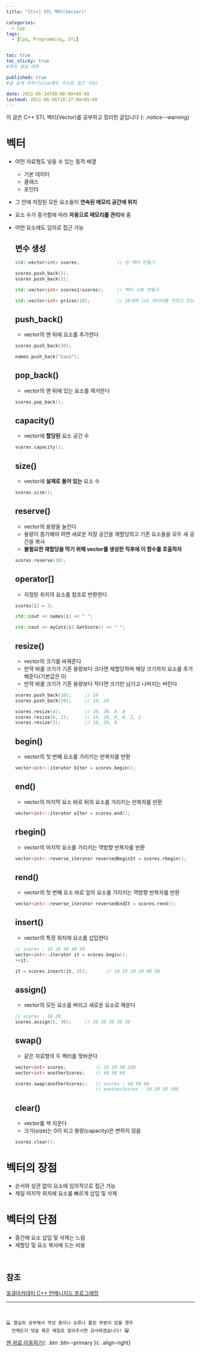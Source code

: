 ```yaml
---
title: "[C++] STL 벡터(Vector)" 

categories:
  - Cpp
tags:
  - [Cpp, Programming, STL]


toc: true
toc_sticky: true
#목차 생성 여부

published: true
#글 공개 여부(false해도 주소로 접근 가능)

date: 2022-05-24T00:00:00+09:00
lastmod: 2022-06-06T10:27:00+09:00
---
```


이 글은 C++ STL 벡터(Vector)를 공부하고 정리한 글입니다
{: .notice--warning}

# 벡터
- 어떤 자료형도 넣을 수 있는 동적 배열
  - 기본 데이터
  - 클래스
  - 포인터
- 그 안에 저장된 모든 요소들이 **연속된 메모리 공간에 위치**
- 요소 수가 증가함에 따라 **자동으로 메모리를 관리**해 줌
- 어떤 요소에도 임의로 접근 가능

  ## 변수 생성
  ```cpp
  std::vector<int> scores;              // 빈 벡터 만들기
  
  scores.push_back(1);
  scores.push_back(2);

  std::vector<int> scores1(scores);     // 벡터 사본 만들기

  std::vector<int> prices(10);          // 10개의 int 데이터를 가지고 있는 벡터를 만든다(모든 요소의 값은 0)
  ```

  ## push_back()
  - vector의 맨 뒤에 요소를 추가한다
  
  ```cpp
  scores.push_back(30);

  names.push_back("Coco");
  ```
  
  ## pop_back()
  - vector의 맨 뒤에 있는 요소를 제거한다
  
  ```cpp
  scores.pop_back();
  ```
  
  ## capacity()
  - vector에 **할당된** 요소 공간 수
  
  ```cpp
  scores.capacity();
  ```
  
  ## size()
  - vector에 **실제로 들어 있는** 요소 수
  
  ```cpp
  scores.size();
  ```
  
  ## reserve()
  - vector의 용량을 늘린다
  - 용량이 증가해야 하면 새로운 저장 공간을 재할당하고 기존 요소들을 모두 새 공간을 복사
  - **불필요한 재할당을 막기 위해 vector를 생성한 직후에 이 함수를 호출하자**
  
  ```cpp
  scores.reserve(10);
  ```
  
  ## operator[]
  - 지정된 위치의 요소를 참조로 반환한다
  
  ```cpp
  scores[i] = 3;

  std::cout << names[i] << " ";

  std::cout << myCats[i].GetScore() << " ";
  ```
  
  ## resize()
  - vector의 크기를 바꿔준다
  - 만약 바꿀 크기가 기존 용량보다 크다면 재할당하며 해당 크기까지 요소를 추가해준다(기본값은 0)
  - 만약 바꿀 크기가 기존 용량보다 적다면 크기만 남기고 나머지는 버린다
  
  ```cpp
  scores.push_back(10);     // 10
  scores.push_back(20);     // 10, 20

  scores.resize(4);         // 10, 20, 0, 0
  scores.resize(6, 2);      // 10, 20, 0, 0, 2, 2
  scores.resize(3);         // 10, 20, 0
  ```

  ## begin()
  - vector의 첫 번째 요소를 가리키는 반복자를 반환
  
  ```cpp
  vector<int>::iterator bIter = scores.begin();
  ```

  ## end()
  - vector의 마지막 요소 바로 뒤의 요소를 가리키는 반복자를 반환
  
  ```cpp
  vector<int>::iterator eIter = scores.end();
  ```

  ## rbegin()
  - vector의 마지막 요소를 가리키는 역방향 반복자를 반환
  
  ```cpp
  vector<int>::reverse_iterator reversedBeginIt = scores.rbegin();
  ```
  
  ## rend()
  - vector의 첫 번째 요소 바로 앞의 요소를 가리키는 역방향 반복자를 반환
  
  ```cpp
  vector<int>::reverse_iterator reversedEndIt = scores.rend();
  ```
  
  ## insert()
  - vector의 특정 위치에 요소를 삽입한다
  
  ```cpp
  // scores : 10 20 30 40 50
  vector<int>::iterator it = scores.begin();
  ++it;

  it = scores.insert(it, 35);       // 10 35 20 30 40 50
  ```

  ## assign()
  - vector의 모든 요소를 버리고 새로운 요소로 채운다
  
  ```cpp
  // scores : 10 20
  scores.assign(5, 30);     // 30 30 30 30 30
  ```

  ## swap()
  - 같은 자료형의 두 벡터를 맞바꾼다
  
  ```cpp
  vector<int> scores;           // 10 20 30 100
  vector<int> anotherScores;    // 40 50 60

  scores.swap(anotherScores);   // socres : 40 50 60
                                // anotherScores : 10 20 30 100
  ```

  ## clear()
  - vector를 싹 지운다
  - 크기(size)는 0이 되고 용량(capacity)은 변하지 않음
  
  ```cpp
  scores.clear();
  ```

# 벡터의 장점
- 순서와 상관 없이 요소에 임의적으로 접근 가능
- 제일 마지막 위치에 요소를 빠르게 삽입 및 삭제

# 벡터의 단점
- 중간에 요소 삽입 및 삭제는 느림
- 재할당 및 요소 복사에 드는 비용

<br>

## 참조
[포큐아카데미 C++ 언매니지드 프로그래밍](https://pocu-ko.teachable.com/p/comp3200)

***
<br>

    💻 열심히 공부해서 작성 중이니 오류나 틀린 부분이 있을 경우 
      언제든지 댓글 혹은 메일로 알려주시면 감사하겠습니다! 😸

[맨 위로 이동하기](#){: .btn .btn--primary }{: .align-right}